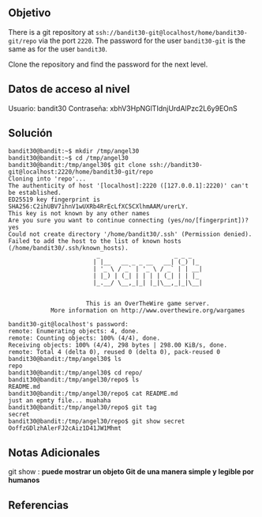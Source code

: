 ## Objetivo
There is a git repository at `ssh://bandit30-git@localhost/home/bandit30-git/repo` via the port `2220`. The password for the user `bandit30-git` is the same as for the user `bandit30`.

Clone the repository and find the password for the next level.
## Datos de acceso al nivel
Usuario: bandit30
Contraseña: xbhV3HpNGlTIdnjUrdAlPzc2L6y9EOnS

## Solución
```
bandit30@bandit:~$ mkdir /tmp/angel30
bandit30@bandit:~$ cd /tmp/angel30
bandit30@bandit:/tmp/angel30$ git clone ssh://bandit30-git@localhost:2220/home/bandit30-git/repo
Cloning into 'repo'...
The authenticity of host '[localhost]:2220 ([127.0.0.1]:2220)' can't be established.
ED25519 key fingerprint is SHA256:C2ihUBV7ihnV1wUXRb4RrEcLfXC5CXlhmAAM/urerLY.
This key is not known by any other names
Are you sure you want to continue connecting (yes/no/[fingerprint])? yes
Could not create directory '/home/bandit30/.ssh' (Permission denied).
Failed to add the host to the list of known hosts (/home/bandit30/.ssh/known_hosts).
                         _                     _ _ _
                        | |__   __ _ _ __   __| (_) |_
                        | '_ \ / _` | '_ \ / _` | | __|
                        | |_) | (_| | | | | (_| | | |_
                        |_.__/ \__,_|_| |_|\__,_|_|\__|


                      This is an OverTheWire game server.
            More information on http://www.overthewire.org/wargames

bandit30-git@localhost's password:
remote: Enumerating objects: 4, done.
remote: Counting objects: 100% (4/4), done.
Receiving objects: 100% (4/4), 298 bytes | 298.00 KiB/s, done.
remote: Total 4 (delta 0), reused 0 (delta 0), pack-reused 0
bandit30@bandit:/tmp/angel30$ ls
repo
bandit30@bandit:/tmp/angel30$ cd repo/
bandit30@bandit:/tmp/angel30/repo$ ls
README.md
bandit30@bandit:/tmp/angel30/repo$ cat README.md
just an epmty file... muahaha
bandit30@bandit:/tmp/angel30/repo$ git tag
secret
bandit30@bandit:/tmp/angel30/repo$ git show secret
OoffzGDlzhAlerFJ2cAiz1D41JW1Mhmt
```
## Notas Adicionales
git show : **puede mostrar un objeto Git de una manera simple y legible por humanos**
## Referencias
